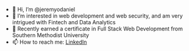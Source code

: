 - 👋 Hi, I’m @jeremyodaniel
- 👀 I’m interested in web development and web security, and am very intrigued with Fintech and Data Analytics
- 🌱 Recently earned a certificate in Full Stack Web Development from Southern Methodist University
- 📫 How to reach me: <a href="https://www.linkedin.com/in/jeremy-o-daniel-6ba962213?trk=profile-badge" target="_blank">LinkedIn</a>


<!---
jeremyodaniel/jeremyodaniel is a ✨ special ✨ repository because its `README.md` (this file) appears on your GitHub profile.
You can click the Preview link to take a look at your changes.
--->
